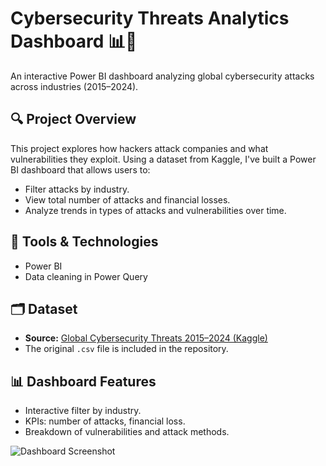 # Cybersecurity Threats Analytics Dashboard 📊🔐

An interactive Power BI dashboard analyzing global cybersecurity attacks across industries (2015–2024).

## 🔍 Project Overview

This project explores how hackers attack companies and what vulnerabilities they exploit. Using a dataset from Kaggle, I've built a Power BI dashboard that allows users to:

- Filter attacks by industry.
- View total number of attacks and financial losses.
- Analyze trends in types of attacks and vulnerabilities over time.

## 🧰 Tools & Technologies

- Power BI
- Data cleaning in Power Query

## 🗂 Dataset

- **Source:** [Global Cybersecurity Threats 2015–2024 (Kaggle)](https://www.kaggle.com/datasets/atharvasoundankar/global-cybersecurity-threats-2015-2024)
- The original `.csv` file is included in the repository.

## 📊 Dashboard Features

- Interactive filter by industry.
- KPIs: number of attacks, financial loss.
- Breakdown of vulnerabilities and attack methods.

![Dashboard Screenshot](img/dashboard_preview.png) <!-- asegurate de que este path exista -->
